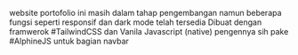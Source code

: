 website portofolio ini masih dalam tahap pengembangan namun beberapa fungsi seperti responsif dan dark mode telah tersedia
Dibuat dengan framwerok #TailwindCSS dan Vanila Javascript (native) pengennya sih pake #AlphineJS untuk bagian navbar
